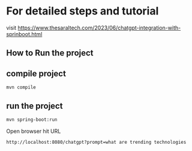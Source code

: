 # For detailed steps and tutorial 
visit https://www.thesaraltech.com/2023/06/chatgpt-integration-with-sprinboot.html

## How to Run the project

## compile project
```
mvn compile
```
## run the project
```bash
mvn spring-boot:run
```

Open browser
hit URL
```
http://localhost:8080/chatgpt?prompt=what are trending technologies
```
